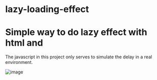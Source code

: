 # lazy-loading-effect


<h1>Simple way to do lazy effect with html and</h1>

The javascript in this project only serves to simulate the delay in a real environment.

![image](https://github.com/gabflag/lazy-loading-effect/assets/95552879/3e60aab4-2875-45cb-bb7c-34c66c6be3a4)
